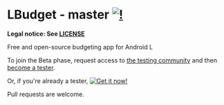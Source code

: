 LBudget - master [![!](https://travis-ci.org/Stoyicker/LBudget.svg?branch=master)](https://travis-ci.org/Stoyicker/LBudget)
=======

**Legal notice: See [LICENSE](https://raw.githubusercontent.com/Stoyicker/LBudget/master/LICENSE "LICENSE")**

Free and open-source budgeting app for Android L

To join the Beta phase, request access to [the testing community](https://plus.google.com/communities/117254163315407088886) and then [become a tester](https://play.google.com/apps/testing/org.jorge.lbudget).

Or, if you're already a tester, [![Get it now!](http://developer.android.com/images/brand/en_generic_rgb_wo_60.png "Get it now!")](https://play.google.com/store/apps/details?id=org.jorge.lbudget)



Pull requests are welcome.

